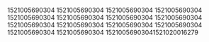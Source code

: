 1521005690304
1521005690304
1521005690304
1521005690304
1521005690304
1521005690304
1521005690304
1521005690304
1521005690304
1521005690304
1521005690304
1521005690304
1521005690304
1521005690304
15210056903041521020016279